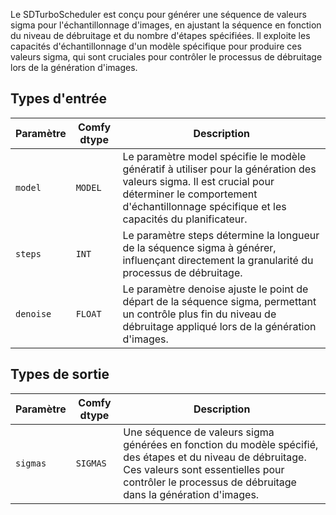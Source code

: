 
Le SDTurboScheduler est conçu pour générer une séquence de valeurs sigma pour l'échantillonnage d'images, en ajustant la séquence en fonction du niveau de débruitage et du nombre d'étapes spécifiées. Il exploite les capacités d'échantillonnage d'un modèle spécifique pour produire ces valeurs sigma, qui sont cruciales pour contrôler le processus de débruitage lors de la génération d'images.

## Types d'entrée

| Paramètre | Comfy dtype | Description |
| --- | --- | --- |
| `model` | `MODEL` | Le paramètre model spécifie le modèle génératif à utiliser pour la génération des valeurs sigma. Il est crucial pour déterminer le comportement d'échantillonnage spécifique et les capacités du planificateur. |
| `steps` | `INT` | Le paramètre steps détermine la longueur de la séquence sigma à générer, influençant directement la granularité du processus de débruitage. |
| `denoise` | `FLOAT` | Le paramètre denoise ajuste le point de départ de la séquence sigma, permettant un contrôle plus fin du niveau de débruitage appliqué lors de la génération d'images. |

## Types de sortie

| Paramètre | Comfy dtype | Description |
| --- | --- | --- |
| `sigmas` | `SIGMAS` | Une séquence de valeurs sigma générées en fonction du modèle spécifié, des étapes et du niveau de débruitage. Ces valeurs sont essentielles pour contrôler le processus de débruitage dans la génération d'images. |
